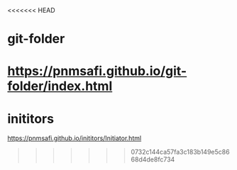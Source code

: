 <<<<<<< HEAD
# git-folder

https://pnmsafi.github.io/git-folder/index.html
=======
# inititors


https://pnmsafi.github.io/inititors/Initiator.html
>>>>>>> 0732c144ca57fa3c183b149e5c8668d4de8fc734
